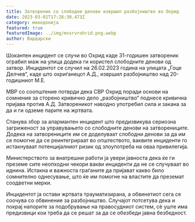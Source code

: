 ```yaml
---
title: Затвореник со слободни денови извршил разбојништво во Охрид
date: 2023-03-01T17:28:30.473Z
category: македонија
featured: true
featuredImage: ../img/mvsrvrohrid.png.webp
author: Вардарски
---
```


Шокантен инцидент се случи во Охрид каде 31-годишен затвореник ограбил маж на улица додека ги користел слободните денови од затвор. Инцидентот се случил на 26.02.2023 година на улицата „Гоце Делчев“, каде што охриѓанецот А.Д., извршил разбојништво над 20-годишниот М.Е.

МВР со соопштение потврди дека СВР Охрид поради основи на сомнение за сторено кривично дело „разбојништво“ поднесе кривична пријава против А.Д. Затвореникот наводно употребил сила и закана за да и ги одземе парите на жртвата.

Станува збор за алармантен инцидент што предизвикува сериозна загриженост за управувањето со слободните денови на затворениците. Додека на затворениците им се доделуваат слободни денови за да им се помогне да се реинтегрираат во општеството, ваквите инциденти го истакнуваат потенцијалниот ризик од злоупотреба на оваа привилегија.

Министерството за внатрешни работи ја увери јавноста дека ќе ги преземе сите неопходни чекори вакви инциденти да не се случуваат во иднина. Истакна и важноста граѓаните да пријават какво било сомнително однесување, што ќе им помогне на властите да преземат соодветни мерки.

Инцидентот ја остави жртвата трауматизирана, а обвинетиот сега се соочува со обвинение за разбојништво. Случајот потсетува дека и покрај напорите за подобрување на правосудниот систем, сè уште има предизвици кои треба да се решат за да се обезбеди јавна безбедност.
